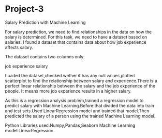 # Project-3
Salary Prediction with Machine Learning

For salary prediction, we need to find relationships in the data on how the salary is determined. For this task, we need to have a dataset based on salaries. I found a dataset that contains data about how job experience affects salary.

The dataset contains two columns only:

job experience
salary

Loaded the dataset,checked wether it has any null values,plotted scatterplot to find the relationship between salary and experience.There is a perfect linear relationship between the salary and the job experience of the people. It means more job experience results in a higher salary.

As this is a regression analysis problem,trained a regression model to predict salary with Machine Learning.Before that divided the data into train and test sets.Used LinearRegression model and trained that model.Then predicted the salary of a person using the trained Machine Learning model.

Python Libraries used:Numpy,Pandas,Seaborn
Machine Learning model:LinearRegression.
